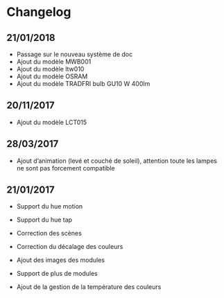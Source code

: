 Changelog 
=========

21/01/2018 
----------

-   Passage sur le nouveau système de doc
-   Ajout du modèle MWB001
-   Ajout du modèle ltw010
-   Ajout du modèle OSRAM
-   Ajout du modèle TRADFRI bulb GU10 W 400lm

20/11/2017 
----------

-   Ajout du modèle LCT015

28/03/2017 
----------

-   Ajout d’animation (levé et couché de soleil), attention toute les
    lampes ne sont pas forcement compatible

21/01/2017 
----------

-   Support du hue motion

-   Support du hue tap

-   Correction des scènes

-   Correction du décalage des couleurs

-   Ajout des images des modules

-   Support de plus de modules

-   Ajout de la gestion de la température des couleurs